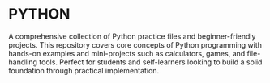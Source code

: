# PYTHON
A comprehensive collection of Python practice files and beginner-friendly projects. This repository covers core concepts of Python programming with hands-on examples and mini-projects such as calculators, games, and file-handling tools. Perfect for students and self-learners looking to build a solid foundation through practical implementation.
